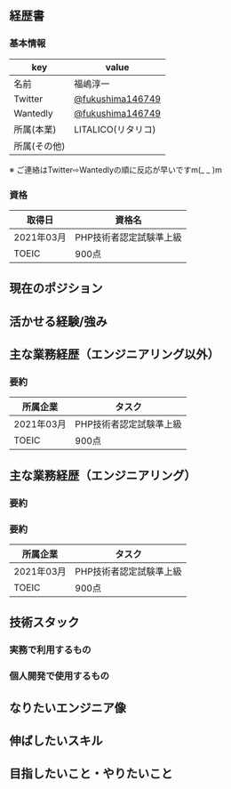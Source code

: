 ## 経歴書
### 基本情報
| key | value |
| ------------- | ------------- |
| 名前  | 福嶋淳一 |
| Twitter |[@fukushima146749](https://twitter.com/fukushima146749)|
| Wantedly |[@fukushima146749](https://www.wantedly.com/id/fukushima146749)|
| 所属(本業) |LITALICO(リタリコ)|
| 所属(その他) ||

※ ご連絡はTwitter⇨Wantedlyの順に反応が早いですm(_ _ )m

### 資格
| 取得日 | 資格名 |
| ------------- | ------------- |
| 2021年03月  | PHP技術者認定試験準上級 |
| TOEIC  | 900点 |

## 現在のポジション
## 活かせる経験/強み
## 主な業務経歴（エンジニアリング以外）
### 要約
| 所属企業 | タスク |
| ------------- | ------------- |
| 2021年03月  | PHP技術者認定試験準上級 |
| TOEIC  | 900点 |

## 主な業務経歴（エンジニアリング）
### 要約
### 要約
| 所属企業 | タスク |
| ------------- | ------------- |
| 2021年03月  | PHP技術者認定試験準上級 |
| TOEIC  | 900点 |

## 技術スタック
### 実務で利用するもの
### 個人開発で使用するもの

## なりたいエンジニア像
## 伸ばしたいスキル
## 目指したいこと・やりたいこと
